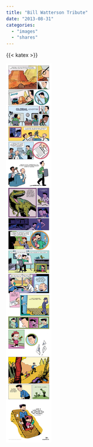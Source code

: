 ```yaml
---
title: "Bill Watterson Tribute"
date: "2013-08-31"
categories:
  - "images"
  - "shares"
---
```


{{< katex >}}

![](bill-tribute.jpg "(via [This Bill Watterson Tribute Has All the Life Wisdom You’ll Ever Need](http://gawker.com/inspirational-bill-watterson-speech-turned-into-watters-1217668306/1218240664))")